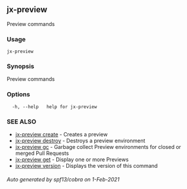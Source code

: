 ## jx-preview

Preview commands

### Usage

```
jx-preview
```

### Synopsis

Preview commands

### Options

```
  -h, --help   help for jx-preview
```

### SEE ALSO

* [jx-preview create](jx-preview_create.md)	 - Creates a preview
* [jx-preview destroy](jx-preview_destroy.md)	 - Destroys a preview environment
* [jx-preview gc](jx-preview_gc.md)	 - Garbage collect Preview environments for closed or merged Pull Requests
* [jx-preview get](jx-preview_get.md)	 - Display one or more Previews
* [jx-preview version](jx-preview_version.md)	 - Displays the version of this command

###### Auto generated by spf13/cobra on 1-Feb-2021
